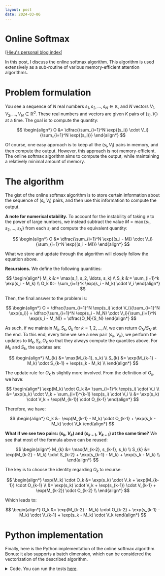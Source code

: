 ```yaml
---
layout: post
date: 2024-03-06
---
```


Online Softmax
==============

[[Hieu's personal blog index](./index)]

In this post, I discuss the online softmax algorithm. This algorithm is used
extensively as a sub-routine of various memory-efficient attention algorithms.

# Problem formulation
You see a sequence of $N$ real numbers $s_1, s_2, \ldots, s_N \in \mathbb{R}$,
and $N$ vectors $V_1, V_2, \ldots, V_N \in \mathbb{R}^d$. These real numbers and
vectors are given $K$ pairs of $(s_i, V_i)$ at a time. The goal is to compute
the quantity:

$$
\begin{align*}
O &= \dfrac{\sum_{i=1}^N \exp{(s_i)} \cdot V_i}{\sum_{i=1}^N \exp{(s_i)}}
\end{align*}
$$

Of course, one easy approach is to keep all the $(s_i, V_i)$ pairs in memory,
and then compute the output. However, this approach is not memory-efficient. The
online softmax algorithm aims to compute the output, while maintaining a
relatively minimal amount of memory.

# The algorithm
The gist of the online softmax algorithm is to store certain information about
the sequence of $(s_i, V_i)$ pairs, and then use this information to compute the
output.

**A note for numerical stability.**
To account for the instability of taking $e$ to the power of large numbers, we
instead subtract the value $M = \max\{s_1, s_2, \ldots, s_N\}$ from each $s_i$
and compute the equivalent quantity:

$$
\begin{align*}
O &= \dfrac{\sum_{i=1}^N \exp{(s_i - M)} \cdot V_i}{\sum_{i=1}^N \exp{(s_i - M)}}
\end{align*}
$$

What we store and update through the algorithm will closely follow the equation
above.

**Recursions.** We define the following quantities:

$$
\begin{align*}
M_k &:= \max(s_1, s_2, \ldots, s_k) \\
S_k &:= \sum_{i=1}^k \exp(s_i - M_k) \\
O_k &:= \sum_{i=1}^k \exp(s_i - M_k) \cdot V_i
\end{align*}
$$

Then, the final answer to the problem is:

$$
\begin{align*}
O = \dfrac{\sum_{i=1}^N \exp(s_i) \cdot V_i}{\sum_{i=1}^N \exp(s_i)}
  = \dfrac{\sum_{i=1}^N \exp(s_i - M_N) \cdot V_i}{\sum_{i=1}^N \exp(s_i - M_N)}
  = \dfrac{O_N}{S_N}
\end{align*}
$$

As such, if we maintain $M_k, S_k, O_k$ for
$k = 1, 2, \ldots, N$, we can return $O_N / S_N$ at the end.  To this end, every time
we see a new pair $(s_k, V_k)$, we perform the updates to $M_k, S_k, O_k$ so that they
always compute the quantites above. For $M_k$ and $S_k$, the updates are:

$$
\begin{align*}
M_{k} &= \max(M_{k-1}, s_k) \\
S_{k} &= \exp(M_{k-1} - M_k) \cdot S_{k-1} + \exp(s_k - M_k) \\
\end{align*}
$$

The update rule for $O_k$ is slightly more involved. From the definition of $O_k$, we have:

$$
\begin{align*}
\exp(M_k) \cdot O_k
  &= \sum_{i=1}^k \exp(s_i) \cdot V_i \\
  &= \exp(s_k) \cdot V_k + \sum_{i=1}^{k-1} \exp(s_i) \cdot V_i \\
  &= \exp(s_k) \cdot V_k + \exp(M_{k-1}) \cdot O_{k-1}
\end{align*}
$$

Therefore, we have:

$$
\begin{align*}
O_k &= \exp(M_{k-1} - M_k) \cdot O_{k-1} + \exp(s_k - M_k) \cdot V_k
\end{align*}
$$


**What if we see two pairs: $(s_k, V_k)$ and $(s_{k-1}, V_{k-1})$ at the same time?**
We see that most of the formula above can be reused:

$$
\begin{align*}
M_{k} &= \max(M_{k-2}, s_{k-1}, s_k) \\
S_{k} &= \exp(M_{k-2} - M_k) \cdot S_{k-2} + \exp(s_{k-1} - M_k) + \exp(s_k - M_k) \\
\end{align*}
$$

The key is to choose the identity regarding $O_k$ to recurse:

$$
\begin{align*}
\exp(M_k) \cdot O_k
  &= \exp(s_k) \cdot V_k + \exp(M_{k-1}) \cdot O_{k-1} \\
  &= \exp(s_k) \cdot V_k + \exp(s_{k-1}) \cdot V_{k-1} + \exp(M_{k-2}) \cdot O_{k-2} \\
\end{align*}
$$

Which leads to:

$$
\begin{align*}
O_k &= \exp(M_{k-2} - M_k) \cdot O_{k-2}
     + \exp(s_{k-1} - M_k) \cdot V_{k-1}
     + \exp(s_k - M_k) \cdot V_k
\end{align*}
$$

# Python implementation

Finally, here is the Python implementation of the online softmax algorithm.
Bonus: it also supports a batch dimension, which can be considered the
vectorization of the described algorithm.

<details markdown="1">  <!-- Python implementation -->

<summary>Code. You can run the tests
<a href="https://github.com/hyhieu/hyhieu.github.io/blob/master/blog/code/online_softmax.py">here</a>.</summary>

```python
def online_softmax(s: np.ndarray, V: np.ndarray) -> np.ndarray:
    """Online softmax."""
    batch_size, n = s.shape

    M = np.copy(s[:, 0])  # batch_size
    S = np.ones(shape=[batch_size])  # batch_size
    O = np.copy(V[:, 0, :])  # batch_size, d

    for k in range(1, n):
        s_k = s[:, k]  # batch_size
        M_k = np.maximum(M, s[:, k])  # batch_size
        S_k = np.exp(M - M_k) * S + np.exp(s_k - M_k)  # batch_size
        O_k = np.exp(M - M_k)[:, None] * O + np.exp(s_k - M_k)[:, None] * V[:, k, :]  # batch_size, d
        M, S, O = M_k, S_k, O_k

    out = O / S[:, None]
    return out
```

</details>  <!-- Python implementation -->
